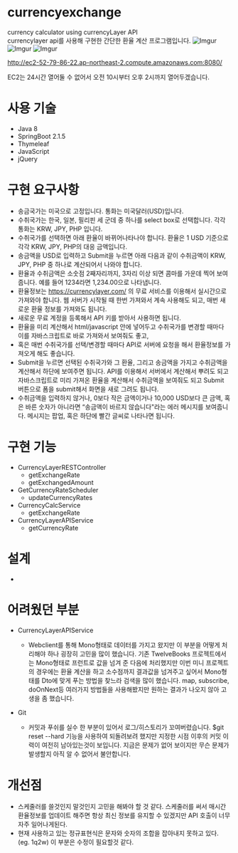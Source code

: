 # currencyexchange
currency calculator using currencyLayer API  
currencylayer api를 사용해 구현한 간단한 환율 계산 프로그램입니다.
![Imgur](http://i.imgur.com/FpbRQGw.png)
![Imgur](http://i.imgur.com/ags9igM.png)
![Imgur](http://i.imgur.com/77lno5l.png)

http://ec2-52-79-86-22.ap-northeast-2.compute.amazonaws.com:8080/

EC2는 24시간 열어둘 수 없어서 오전 10시부터 오후 2시까지 열어두겠습니다.


# 사용 기술
* Java 8
* SpringBoot 2.1.5
* Thymeleaf
* JavaScript
* jQuery

# 구현 요구사항
* 송금국가는 미국으로 고정입니다. 통화는 미국달러(USD)입니다.
* 수취국가는 한국, 일본, 필리핀 세 군데 중 하나를 select box로 선택합니다. 각각 통화는 KRW, JPY, PHP 입니다.
* 수취국가를 선택하면 아래 환율이 바뀌어나타나야 합니다. 환율은 1 USD 기준으로 각각 KRW, JPY, PHP의 대응 금액입니다.
* 송금액을 USD로 입력하고 Submit을 누르면 아래 다음과 같이 수취금액이 KRW, JPY, PHP 중 하나로 계산되어서 나와야 합니다.
* 환율과 수취금액은 소숫점 2째자리까지, 3자리 이상 되면 콤마를 가운데 찍어 보여줍니다. 예를 들어 1234라면 1,234.00으로 나타냅니다.
* 환율정보는 https://currencylayer.com/ 의 무료 서비스를 이용해서 실시간으로 가져와야 합니다. 웹 서버가 시작될 때 한번 가져와서 계속 사용해도 되고, 매번 새로운 환율 정보를 가져와도 됩니다.
* 새로운 무료 계정을 등록해서 API 키를 받아서 사용하면 됩니다.
* 환율을 미리 계산해서 html/javascript 안에 넣어두고 수취국가를 변경할 때마다 이를 자바스크립트로 바로 가져와서 보여줘도 좋고,
* 혹은 매번 수취국가를 선택/변경할 때마다 API로 서버에 요청을 해서 환율정보를 가져오게 해도 좋습니다.
* Submit을 누르면 선택된 수취국가와 그 환율, 그리고 송금액을 가지고 수취금액을 계산해서 하단에 보여주면 됩니다. API를 이용해서 서버에서 계산해서 뿌려도 되고 자바스크립트로 미리 가져온 환율을 계산해서 수취금액을 보여줘도 되고 Submit 버튼으로 폼을 submit해서 화면을 새로 그려도 됩니다.
* 수취금액을 입력하지 않거나, 0보다 작은 금액이거나 10,000 USD보다 큰 금액, 혹은 바른 숫자가 아니라면 “송금액이 바르지 않습니다"라는 에러 메시지를 보여줍니다. 메시지는 팝업, 혹은 하단에 빨간 글씨로 나타나면 됩니다.

# 구현 기능
* CurrencyLayerRESTController
  * getExchangeRate
  * getExchangedAmount
* GetCurrencyRateScheduler
  * updateCurrencyRates
* CurrencyCalcService
  *  getExchangeRate
* CurrencyLayerAPIService
  *  getCurrencyRate

# 설계
* 

# 어려웠던 부분
* CurrencyLayerAPIService  
  * Webclient를 통해 Mono형태로 데이터를 가지고 왔지만 이 부분을 어떻게 처리해야 하나 굉장히 고민을 많이 했습니다.
기존 TwelveBooks 프로젝트에서는 Mono형태로 프런트로 값을 넘겨 준 다음에 처리했지만 
이번 미니 프로젝트의 경우에는 환율 계산을 하고 소수점까지  결과값을 넘겨주고 싶어서 Mono형태를 Dto에 맞게 푸는 방법을 찾느라 검색을 많이 했습니다.
map, subscribe, doOnNext등 여러가지 방법들을 사용해봤지만 원하는 결과가 나오지 않아 고생을 좀 했습니다.

* Git
  * 커밋과 푸쉬를 실수 한 부분이 있어서 로그/히스토리가 꼬여버렸습니다. $git reset --hard 기능을 사용하여 되돌려보려 했지만 지정한 시점 이후의 커밋 이력이 여전히 남아있는것이 보입니다. 지금은 문제가 없어 보이지만 무슨 문제가 발생할지 아직 알 수 없어서 불안합니다. 



# 개선점
* 스케줄러를 쓸것인지 말것인지 고민을 해봐야 할 것 같다. 스케줄러를 써서 매시간 환율정보를 업데이트 해주면 항상 최신 정보를 유지할 수 있겠지만 API 호출이 너무 자주 일어나게된다.
* 현재 사용하고 있는 정규표현식은 문자와 숫자의 조합을 잡아내지 못하고 있다. (eg. 1q2w) 이 부분은 수정이 필요할것 같다.

